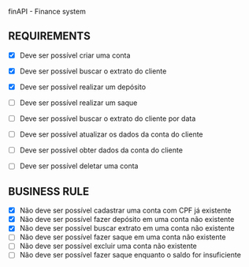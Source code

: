 finAPI - Finance system

## REQUIREMENTS
- [X] Deve ser possível criar uma conta
- [X] Deve ser possível buscar o extrato do cliente
- [X] Deve ser possível realizar um depósito
- [ ] Deve ser possível realizar um saque
- [ ] Deve ser possível buscar o extrato do cliente por data
- [ ] Deve ser possível atualizar os dados da conta do cliente
- [ ] Deve ser possível obter dados da conta do cliente
- [ ] Deve ser possível deletar uma conta


## BUSINESS RULE
- [X] Não deve ser possível cadastrar uma conta com CPF já existente
- [X] Não deve ser possível fazer depósito em uma conta não existente
- [X] Não deve ser possível buscar extrato em uma conta não existente
- [ ] Não deve ser possível fazer saque em uma conta não existente
- [ ] Não deve ser possível excluir uma conta não existente
- [ ] Não deve ser possível fazer saque enquanto o saldo for insuficiente
